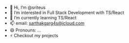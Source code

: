 - 👋 Hi, I’m @sriteus
- 👀 I’m interested in Full Stack Development with TS/React
- 🌱 I’m currently learning TS/React
- 📫 email: sarthakgarg4s@icloud.com
- 😄 Pronouns: ...
- ⚡ Checkout my projects
